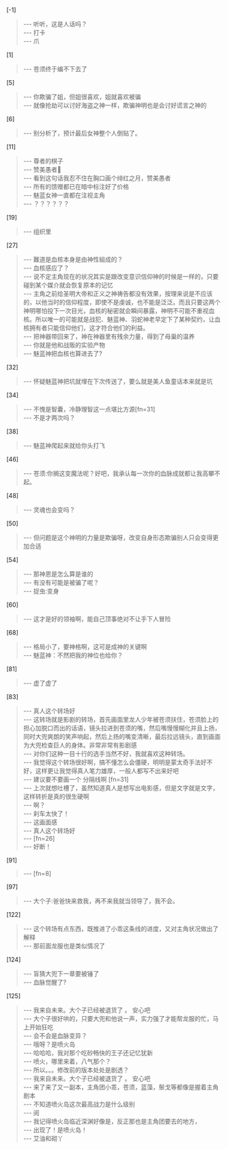 
[-1] 
>--- 听听，这是人话吗？<br>
>--- 打卡<br>
>--- 爪<br>

[1] 
>--- 苍须终于编不下去了<br>

[5] 
>--- 你欺骗了姐，但姐很喜欢，姐就喜欢被骗<br>
>--- 就像抢劫可以讨好海盗之神一样，欺骗神明也是会讨好谎言之神的<br>

[6] 
>--- 别分析了，预计最后女神整个人倒贴了。<br>

[11] 
>--- 尊者的棋子<br>
>--- 赞美愚者🧐<br>
>--- 看到这句话我忍不住在胸口画个绯红之月，赞美愚者<br>
>--- 所有的馈赠都已在暗中标注好了价格<br>
>--- 魅蓝女神一直都在注视主角<br>
>--- ？？？？？？<br>

[19] 
>--- 组织里<br>

[27] 
>--- 難道是血核本身是由神性組成的？<br>
>--- 血核感应了？<br>
>--- 说不定主角现在的状况其实是跟改变意识信仰神的时候是一样的，只要碰到某个媒介就会恢复原本的记忆<br>
>--- 主角之前给圣明大帝和正义之神祷告都没有效果，按理来说是不应该的，以他当时的信仰程度，即使不是虔诚，也不能是泛泛。而且只要这两个神明哪怕投下一次目光，血核的秘密就会瞬间暴露，神明不可能不重视血核。所以唯一的可能就是战犯、魅蓝神、羽蛇神老早定下了某种契约，让血核拥有者只能信仰他们，这才符合他们的利益。<br>
>--- 把神器带回来了，神在神器里有残余力量，得到了母巢的温养<br>
>--- 你就是他和战贩的实验产物<br>
>--- 魅蓝神把血核也算进去了?<br>

[32] 
>--- 怀疑魅蓝神把坑就埋在下次传送了，要么就是美人鱼童话本来就是坑<br>

[34] 
>--- 不愧是智囊，冷静理智这一点堪比方源[fn=31]<br>
>--- 不是才两次吗？<br>

[38] 
>--- 魅蓝神爬起来就给你头打飞<br>

[46] 
>--- 苍须:你搁这变魔法呢？好吧，我承认每一次你的血脉成就都让我高攀不起。<br>

[48] 
>--- 灵魂也会变吗？<br>

[50] 
>--- 但问题是这个神明的力量是欺骗呀，改变自身形态欺骗别人只会变得更加合适<br>

[54] 
>--- 那神恩是怎么算是谁的<br>
>--- 有没有可能是被骗了呢？<br>
>--- 捉虫:变身<br>

[60] 
>--- 这才是好的领袖啊，能自己顶事绝对不让手下人冒险<br>

[68] 
>--- 格局小了，要神格啊，这可是成神的关键啊<br>
>--- 魅蓝神：不然把我的神位也给你？<br>

[81] 
>--- 虚了虚了<br>

[83] 
>--- 真人这个转场好<br>
>--- 这转场就是影剧的转场，首先画面里龙人少年被苍须扶住，苍须脸上的担心加脱口而出的话语，镜头拉进到苍须的嘴，然后嘴慢慢糊化并且上扬，同时大兜爽朗的笑声响起，然后上扬的嘴变清晰，最后拉远镜头，直到画面为大兜检查巨人的身体。非常非常有影剧感<br>
>--- 对你们这种一目十行的选手当然不好，我就喜欢这种转场。<br>
>--- 我觉得这个转场很好啊，搞不懂怎么会僵硬，明明是蒙太奇手法好不好，这样更让我觉得真人笔力雄厚，一般人都写不出来好吧<br>
>--- 建议要不要画一个 分隔线啊  [fn=31]<br>
>--- 上次就想吐槽了，虽然知道真人是想写出电影感，但是文字就是文字，这样转折是真的很生硬啊<br>
>--- 啊？<br>
>--- 刹车太快了！<br>
>--- 这画面感<br>
>--- 真人这个转场好<br>
>--- [fn=26]<br>
>--- 好断！<br>

[91] 
>--- [fn=8]<br>

[97] 
>--- 大个子:爸爸快来救我，再不来我就当领导了，我不会。<br>

[122] 
>--- 这个转场有点东西，既推进了小乖这条线的进度，又对主角状况做出了解释<br>
>--- 那前面龙服也是类似情况了<br>

[124] 
>--- 盲猜大兜下一章要被锤了<br>
>--- 血脉觉醒了?<br>

[125] 
>--- 我来自未来。大个子已经被退货了 。 安心吧<br>
>--- 大个子很好哄的，只要大兜和他说一声，实力强了才能帮龙服的忙，马上开始狂吃<br>
>--- 会不会是血脉变异？<br>
>--- 哦呀？是喷火岛<br>
>--- 哈哈哈，我对那个吃砂畅快的王子还记忆犹新<br>
>--- 喷火，哪里来着，八气那个？<br>
>--- 所以。。。修改前的版本处处是剧透？<br>
>--- 我来自未来。大个子已经被退货了 。 安心吧<br>
>--- 来了来了又一副本，主角团小乖，苍须，蓝藻，鬃戈等都像是握着主角剧本<br>
>--- 不知道喷火岛这次最高战力是什么级别<br>
>--- 阅<br>
>--- 我记得喷火岛临近深渊好像是，反正那也是主角团要去的地方，<br>
>--- 出现了！是喷火岛！<br>
>--- 艾油和砌丫<br>
